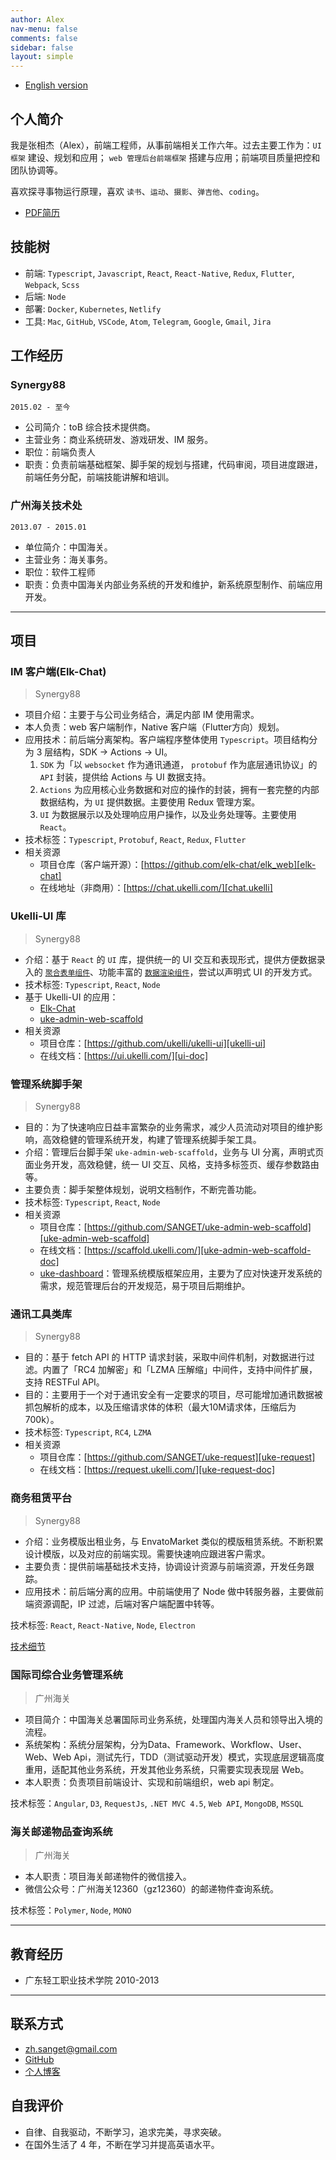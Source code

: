 ```yaml
---
author: Alex
nav-menu: false
comments: false
sidebar: false
layout: simple
---
```


- [English version](/resume_en)

<!-- -------- -->

## 个人简介

我是张相杰（Alex），前端工程师，从事前端相关工作六年。过去主要工作为：`UI 框架` 建设、规划和应用； `web 管理后台前端框架` 搭建与应用；前端项目质量把控和团队协调等。

喜欢探寻事物运行原理，喜欢 `读书`、`运动`、`摄影`、`弹吉他`、`coding`。

- [PDF简历](/assets/other/resume.pdf)

## 技能树

- 前端: `Typescript`, `Javascript`, `React`, `React-Native`, `Redux`, `Flutter`, `Webpack`, `Scss`
- 后端: `Node`
- 部署: `Docker`, `Kubernetes`, `Netlify`
- 工具: `Mac`, `GitHub`, `VSCode`, `Atom`, `Telegram`, `Google`, `Gmail`, `Jira`

## 工作经历

### Synergy88

`2015.02 - 至今`

- 公司简介：toB 综合技术提供商。
- 主营业务：商业系统研发、游戏研发、IM 服务。
- 职位：前端负责人
- 职责：负责前端基础框架、脚手架的规划与搭建，代码审阅，项目进度跟进，前端任务分配，前端技能讲解和培训。

### 广州海关技术处

`2013.07 - 2015.01`

- 单位简介：中国海关。
- 主营业务：海关事务。
- 职位：软件工程师
- 职责：负责中国海关内部业务系统的开发和维护，新系统原型制作、前端应用开发。

--------

## 项目

### IM 客户端(Elk-Chat)

> Synergy88

- 项目介绍：主要于与公司业务结合，满足内部 IM 使用需求。
- 本人负责：web 客户端制作，Native 客户端（Flutter方向）规划。
- 应用技术：前后端分离架构。客户端程序整体使用 `Typescript`。项目结构分为 3 层结构，SDK -> Actions -> UI。
  1. `SDK` 为「以 `websocket` 作为通讯通道， `protobuf` 作为底层通讯协议」的 `API` 封装，提供给 Actions 与 UI 数据支持。
  2. `Actions` 为应用核心业务数据和对应的操作的封装，拥有一套完整的内部数据结构，为 `UI` 提供数据。主要使用 Redux 管理方案。
  3. `UI` 为数据展示以及处理响应用户操作，以及业务处理等。主要使用 `React`。
- 技术标签：`Typescript`, `Protobuf`, `React`, `Redux`, `Flutter`
- 相关资源
  - 项目仓库（客户端开源）：[https://github.com/elk-chat/elk_web][elk-chat]
  - 在线地址（非商用）：[https://chat.ukelli.com/][chat.ukelli]

### Ukelli-UI 库

> Synergy88

- 介绍：基于 `React` 的 `UI` 库，提供统一的 UI 交互和表现形式，提供方便数据录入的 [`聚合表单组件`][form-generator]、功能丰富的 [`数据渲染组件`][table-desc]，尝试以声明式 UI 的开发方式。
- 技术标签: `Typescript`, `React`, `Node`
- 基于 Ukelli-UI 的应用：
  - [Elk-Chat][elk-chat]
  - [uke-admin-web-scaffold][elk-chat]
- 相关资源
  - 项目仓库：[https://github.com/ukelli/ukelli-ui][ukelli-ui]
  - 在线文档：[https://ui.ukelli.com/][ui-doc]

### 管理系统脚手架

> Synergy88

- 目的：为了快速响应日益丰富繁杂的业务需求，减少人员流动对项目的维护影响，高效稳健的管理系统开发，构建了管理系统脚手架工具。
- 介绍：管理后台脚手架 `uke-admin-web-scaffold`，业务与 UI 分离，声明式页面业务开发，高效稳健，统一 UI 交互、风格，支持多标签页、缓存参数路由等。
- 主要负责：脚手架整体规划，说明文档制作，不断完善功能。
- 技术标签: `Typescript`, `React`, `Node`
- 相关资源
  - 项目仓库：[https://github.com/SANGET/uke-admin-web-scaffold][uke-admin-web-scaffold]
  - 在线文档：[https://scaffold.ukelli.com/][uke-admin-web-scaffold-doc]
  - [uke-dashboard][uke-admin-seed]：管理系统模版框架应用，主要为了应对快速开发系统的需求，规范管理后台的开发规范，易于项目后期维护。

### 通讯工具类库

> Synergy88

- 目的：基于 fetch API 的 HTTP 请求封装，采取中间件机制，对数据进行过滤。内置了「RC4 加解密」和「LZMA 压解缩」中间件，支持中间件扩展，支持 RESTFul API。
- 目的：主要用于一个对于通讯安全有一定要求的项目，尽可能增加通讯数据被抓包解析的成本，以及压缩请求体的体积（最大10M请求体，压缩后为700k）。
- 技术标签: `Typescript`, `RC4`, `LZMA`
- 相关资源
  - 项目仓库：[https://github.com/SANGET/uke-request][uke-request]
  - 在线文档：[https://request.ukelli.com/][uke-request-doc]

### 商务租赁平台

> Synergy88

- 介绍：业务模版出租业务，与 EnvatoMarket 类似的模版租赁系统。不断积累设计模版，以及对应的前端实现。需要快速响应跟进客户需求。
- 主要负责：提供前端基础技术支持，协调设计资源与前端资源，开发任务跟踪。
- 应用技术：前后端分离的应用。中前端使用了 Node 做中转服务器，主要做前端资源调配，IP 过滤，后端对客户端配置中转等。

技术标签: `React`, `React-Native`, `Node`, `Electron`

[技术细节](/uke-libs)

### 国际司综合业务管理系统

> 广州海关

- 项目简介：中国海关总署国际司业务系统，处理国内海关人员和领导出入境的流程。
- 系统架构：系统分层架构，分为Data、Framework、Workflow、User、Web、Web Api，测试先行，TDD（测试驱动开发）模式，实现底层逻辑高度重用，适配其他业务系统，开发其他业务系统，只需要实现表现层 Web。
- 本人职责：负责项目前端设计、实现和前端组织，web api 制定。

技术标签：`Angular`, `D3`, `RequestJs`, `.NET MVC 4.5`, `Web API`, `MongoDB`, `MSSQL`

### 海关邮递物品查询系统

> 广州海关

- 本人职责：项目海关邮递物件的微信接入。
- 微信公众号：广州海关12360（gz12360）的邮递物件查询系统。

技术标签：`Polymer`, `Node`, `MONO`

<!-- --------

## 开源库

- [elk-chat][chat.ukelli] 聊天客户端
- [basic-helper][basic-doc] JS 基础库
- [uke-request][request-doc] 中间件机制的请求库
- [ukelli-ui][ui-doc] 基于 React 的 UI 库
- [uke-admin-web-scaffold][uke-admin-web-scaffold-doc] 管理后台前端脚手架
- [uke-dashboard][uke-dashboard-doc] 管理后台模版 -->

--------

## 教育经历

- 广东轻工职业技术学院 2010-2013

--------

## 联系方式

- <a href="mailto:zh.sanget@gmail.com" target="_top">zh.sanget@gmail.com</a>
- <a href="https://github.com/SANGET" target="_blank">GitHub</a>
- [个人博客](https://ukelli.com/)

## 自我评价

- 自律、自我驱动，不断学习，追求完美，寻求突破。
- 在国外生活了 4 年，不断在学习并提高英语水平。

[uke-request]: https://github.com/SANGET/uke-request
[basic-helper]: https://github.com/SANGET/basic-helper
[ukelli-ui]: https://github.com/ukelli/ukelli-ui
[uke-admin-web-scaffold]: https://github.com/SANGET/uke-admin-web-scaffold
[uke-admin-seed]: https://github.com/SANGET/uke-admin-seed
[elk-chat]: https://github.com/elk-chat/elk_web
[chat.ukelli]: https://chat.ukelli.com/

[uke-admin-web-scaffold-doc]: https://scaffold.ukelli.com/
[uke-dashboard-doc]: https://admin.ukelli.com/
[ui-doc]: https://ui.ukelli.com/
[uke-request-doc]: https://request.ukelli.com/
[request-doc]: https://request.ukelli.com/
[basic-doc]: https://basic.ukelli.com/

[form-generator]: https://ukelli.com/%E5%9F%BA%E4%BA%8Ereact%E6%89%93%E9%80%A0%E6%9B%B4%E5%A5%BD%E7%94%A8%E7%9A%84%E8%81%9A%E5%90%88%E8%A1%A8%E5%8D%95
[table-desc]: https://ui.ukelli.com/Table
